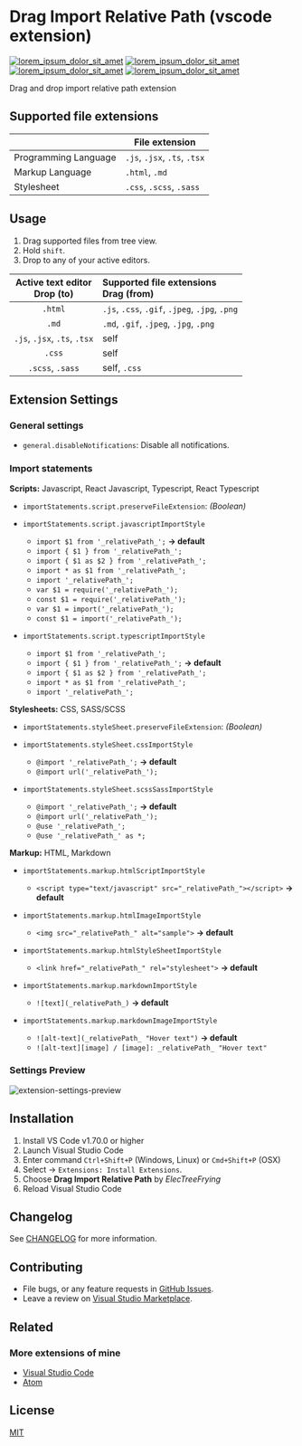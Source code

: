 # Drag Import Relative Path (vscode extension)

[![lorem_ipsum_dolor_sit_amet][version-badge]][package]
[![lorem_ipsum_dolor_sit_amet][downloads-badge]][package]
[![lorem_ipsum_dolor_sit_amet][installs-badge]][package]
[![lorem_ipsum_dolor_sit_amet][rating-badge]][package]

[version-badge]: https://vsmarketplacebadges.dev/version/ElecTreeFrying.drag-import-relative-path.svg
[downloads-badge]: https://vsmarketplacebadges.dev/downloads-short/ElecTreeFrying.drag-import-relative-path.svg
[installs-badge]: https://vsmarketplacebadges.dev/installs-short/ElecTreeFrying.drag-import-relative-path.svg
[rating-badge]: https://vsmarketplacebadges.dev/rating-short/ElecTreeFrying.drag-import-relative-path.svg
[package]: https://marketplace.visualstudio.com/items?itemName=ElecTreeFrying.auto-import

Drag and drop import relative path extension

## Supported file extensions

|                      | File extension               |
| -------------------- | ---------------------------- |
| Programming Language | `.js`, `.jsx`, `.ts`, `.tsx` |
| Markup Language      | `.html`, `.md`               |
| Stylesheet           | `.css`, `.scss`, `.sass`     |


## Usage

1. Drag supported files from tree view.
2. Hold `shift`.
3. Drop to any of your active editors.

| Active text editor <br> Drop (to) | Supported file extensions <br> Drag (from)     |
| :-------------------------------: | :--------------------------------------------- |
|              `.html`              | `.js`, `.css`, `.gif`, `.jpeg`, `.jpg`, `.png` |
|               `.md`               | `.md`, `.gif`, `.jpeg`, `.jpg`, `.png`         |
|   `.js`, `.jsx`, `.ts`, `.tsx`    | self                                           |
|              `.css`               | self                                           |
|         `.scss`, `.sass`          | self,  `.css`                                  |


## Extension Settings

### General settings

* `general.disableNotifications`: Disable all notifications.

### Import statements

**Scripts:** Javascript, React Javascript, Typescript, React Typescript

* `importStatements.script.preserveFileExtension`: _(Boolean)_
  
* `importStatements.script.javascriptImportStyle`
  * `import $1 from '_relativePath_';` **→ default**
  * `import { $1 } from '_relativePath_';`
  * `import { $1 as $2 } from '_relativePath_';`
  * `import * as $1 from '_relativePath_';`
  * `import '_relativePath_';`
  * `var $1 = require('_relativePath_');`
  * `const $1 = require('_relativePath_');`
  * `var $1 = import('_relativePath_');`
  * `const $1 = import('_relativePath_');`

* `importStatements.script.typescriptImportStyle`
  * `import $1 from '_relativePath_';`
  * `import { $1 } from '_relativePath_';` **→ default**
  * `import { $1 as $2 } from '_relativePath_';`
  * `import * as $1 from '_relativePath_';`
  * `import '_relativePath_';`

**Stylesheets:** CSS, SASS/SCSS

* `importStatements.styleSheet.preserveFileExtension`: _(Boolean)_

* `importStatements.styleSheet.cssImportStyle`
  * `@import '_relativePath_';` **→ default**
  * `@import url('_relativePath_');`

* `importStatements.styleSheet.scssSassImportStyle`
  * `@import '_relativePath_';` **→ default**
  * `@import url('_relativePath_');`
  * `@use '_relativePath_';`
  * `@use '_relativePath_' as *;`

**Markup:** HTML, Markdown

* `importStatements.markup.htmlScriptImportStyle`
  * `<script type="text/javascript" src="_relativePath_"></script>` **→ default**

* `importStatements.markup.htmlImageImportStyle`
  * `<img src="_relativePath_" alt="sample">` **→ default**

* `importStatements.markup.htmlStyleSheetImportStyle`
  * `<link href="_relativePath_" rel="stylesheet">` **→ default**

* `importStatements.markup.markdownImportStyle`
  * `![text](_relativePath_)` **→ default**

* `importStatements.markup.markdownImageImportStyle`
  * `![alt-text](_relativePath_ "Hover text")` **→ default**
  * `![alt-text][image] / [image]: _relativePath_ "Hover text"`

### Settings Preview

![extension-settings-preview](images/settings.gif "auto import relative path extension settings preview")

## Installation

  1. Install VS Code v1.70.0 or higher
  2. Launch Visual Studio Code
  3. Enter command `Ctrl+Shift+P` (Windows, Linux) or `Cmd+Shift+P` (OSX)
  4. Select → `Extensions: Install Extensions`.
  5. Choose **Drag Import Relative Path** by _ElecTreeFrying_
  6. Reload Visual Studio Code

## Changelog

See [CHANGELOG] for more information.

[CHANGELOG]: https://github.com/ElecTreeFrying/drag-import-relative-path/blob/main/CHANGELOG.md

## Contributing

* File bugs, or any feature requests in [GitHub Issues].
* Leave a review on [Visual Studio Marketplace].

[Github Issues]: https://github.com/ElecTreeFrying/drag-import-relative-path/issues
[Visual Studio Marketplace]: https://marketplace.visualstudio.com/items?itemName=ElecTreeFrying.drag-import-relative-path&ssr=false#review-details

<!-- ## Support

### Donate by Cryptocurrencies

| Coin | Address                                    |                       |
| :--- | :----------------------------------------- | :-------------------- |
| BTC  | bc1qtp9ch0uaxavdxv7jujtzfhtyxep06wccla3m8k | Native BTC Blockchain |
| ETH  | 0x9605e41544789E31Aa3a17Ff1eCfC5FA93f11337 | ERC20                 |
| USDT | 0x9605e41544789E31Aa3a17Ff1eCfC5FA93f11337 | ERC20                 |
| USDC | 0x9605e41544789E31Aa3a17Ff1eCfC5FA93f11337 | ERC20                 | -->

## Related

### More extensions of mine

* [Visual Studio Code]
* [Atom]

[Visual Studio Code]: https://marketplace.visualstudio.com/publishers/ElecTreeFrying
[Atom]: https://atom.io/users/ElecTreeFrying

## License

[MIT]

[MIT]: [https://marketpl](https://marketplace.visualstudio.com/items/ElecTreeFrying.drag-import-relative-path/license)
